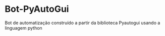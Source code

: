 # Bot-PyAutoGui
Bot de automatização construído a partir da biblioteca Pyautogui usando a linguagem python
